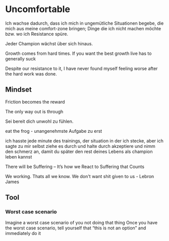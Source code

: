 # Uncomfortable
Ich wachse dadurch, dass ich mich in ungemütliche Situationen begebe, die mich aus meine comfort-zone bringen; Dinge die ich nicht machen möchte bzw. wo ich Resistance spüre.

Jeder Champion wächst über sich hinaus.

Growth comes from hard times. If you want the best growth live has to generally suck

Despite our resistance to it, I have never found myself feeling worse after the hard work was done.

## Mindset
Friction becomes the reward

The only way out is through

Sei bereit dich unwohl zu fühlen.

eat the frog - unangenehmste Aufgabe zu erst

ich hasste jede minute des trainings, der situation in der ich stecke, aber ich sagte zu mir selbst ziehe es durch und halte durch akzeptiere und nimm den schmerz an, damit du später den rest deines Lebens als champion leben kannst

There will be Suffering – It’s how we React to Suffering that Counts

We working. Thats all we know. We don't want shit given to us - Lebron James

## Tool

### Worst case scenario
Imagine a worst case scenario of you not doing that thing Once you have the worst case scenario, tell yourself that “this is not an option” and immediately do it